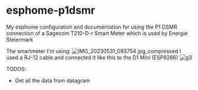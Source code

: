 # esphome-p1dsmr
My esphome configuration and documentation for using the P1 DSMR connection of a Sagecom T210-D-r Smart Meter which is used by Energie Steiermark

The smartmeter I'm using:
![IMG_20230531_093754 jpg_compressed](https://github.com/derkrasseleo/esphome-p1dsmr/assets/16163571/d76c8964-b554-4c3a-a7e5-ddf8aa13acba)
I used a RJ-12 cable and connected it like this to the D1 Mini (ESP8266)
![g3](https://github.com/derkrasseleo/esphome-p1dsmr/assets/16163571/6192fac0-cf32-4a5e-9756-5c5299432e87)


TODOS:
- Get all the data from datagram

